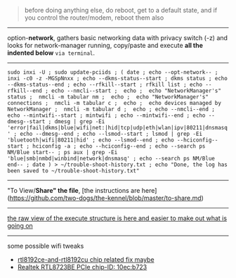 > before doing anything else, do reboot, get to a default state, and if you control the router/modem, reboot them also
***
option-**network**, gathers basic networking data with privacy switch (-z) and looks for network-manager running, copy/paste and execute **all the indented below** `via terminal`.
***
`
sudo inxi -U ;
sudo update-pciids ;
(
 date ;
 echo --opt-network-- ;
 inxi -c0 -z -MGSpNnxx ;
 echo --dkms-status--start ;
 dkms status ;
 echo --dkms-status--end ;
 echo --rfkill--start ;
 rfkill list ;
 echo --rfkill--end ;
 echo --nmcli--start ; 
 echo ; 
 echo "NetworkManager's" status ; 
 nmcli -m tabular nm ; 
 echo ; 
 echo "NetworkManager's" connections ; 
 nmcli -m tabular c ; 
 echo ; 
 echo devices managed by NetworkManager ; 
 nmcli -m tabular d ; 
 echo ; echo --nmcli--end ;
 echo --mintwifi--start ;
 mintwifi ;
 echo --mintwifi--end ;
 echo --dmesg--start ;
 dmesg | grep -Ei 'error|fail|dkms|blue|wifi|net:|hid|tcp|udp|eth|wlan|ipv|80211|dnsmasq' ;
 echo --dmesg--end ;
 echo --lsmod--start ;
 lsmod | grep -Ei 'bluetooth|wifi|80211|hid' ;
 echo --lsmod--end ;
 echo --hciconfig--start ;
 hciconfig -a ;
 echo --hciconfig--end ;
 echo --search ps NM/Blue start-- ;
 ps aux | grep -Ei 'blue|smb|nmbd|winbind|network|dnsmasq' ;
 echo --search ps NM/Blue end-- ;
 date
) > ~/trouble-shoot-history.txt ;
 echo "Done, the log has been saved to ~/trouble-shoot-history.txt"
`
***
"To View/**Share" the file**, [the instructions are here] (https://github.com/two-dogs/the-kennel/blob/master/to-share.md)
***
[the raw view of the execute structure is here and easier to make out what is going on](https://github.com/two-dogs/the-kennel/raw/master/option-network.md)
***
some possible wifi tweaks 
* [rtl8192ce-and-rtl8192cu chip related fix maybe](http://askubuntu.com/questions/471208/realtek-wireless-adapter-issues-rtl8192ce-and-rtl8192cu)
* [Realtek RTL8723BE PCIe chip-ID: 10ec:b723](http://ubuntuforums.org/showthread.php?t=2205497)

